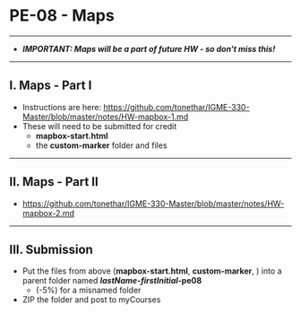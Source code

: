 # PE-08 - Maps

<hr>

- ***IMPORTANT: Maps will be a part of future HW - so don't miss this!***

<hr>

## I. Maps - Part I

- Instructions are here: https://github.com/tonethar/IGME-330-Master/blob/master/notes/HW-mapbox-1.md
- These will need to be submitted for credit
  - **mapbox-start.html** 
  - the **custom-marker** folder and files


<hr>

## II. Maps - Part II
- https://github.com/tonethar/IGME-330-Master/blob/master/notes/HW-mapbox-2.md


<hr>

## III. Submission
- Put the files from above (**mapbox-start.html**, **custom-marker**,  ) into a parent folder named ***lastName-firstInitial*-pe08**
  - (-5%) for a misnamed folder
- ZIP the folder and post to myCourses
